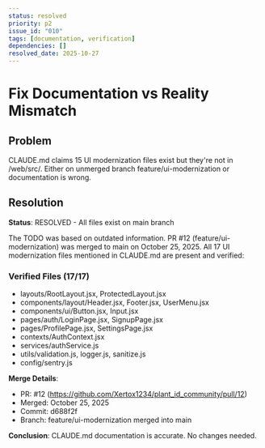 ```yaml
---
status: resolved
priority: p2
issue_id: "010"
tags: [documentation, verification]
dependencies: []
resolved_date: 2025-10-27
---
```


# Fix Documentation vs Reality Mismatch

## Problem

CLAUDE.md claims 15 UI modernization files exist but they're not in /web/src/. Either on unmerged branch feature/ui-modernization or documentation is wrong.

## Resolution

**Status**: RESOLVED - All files exist on main branch

The TODO was based on outdated information. PR #12 (feature/ui-modernization) was merged to main on October 25, 2025. All 17 UI modernization files mentioned in CLAUDE.md are present and verified:

### Verified Files (17/17)
- layouts/RootLayout.jsx, ProtectedLayout.jsx
- components/layout/Header.jsx, Footer.jsx, UserMenu.jsx
- components/ui/Button.jsx, Input.jsx
- pages/auth/LoginPage.jsx, SignupPage.jsx
- pages/ProfilePage.jsx, SettingsPage.jsx
- contexts/AuthContext.jsx
- services/authService.js
- utils/validation.js, logger.js, sanitize.js
- config/sentry.js

**Merge Details**:
- PR: #12 (https://github.com/Xertox1234/plant_id_community/pull/12)
- Merged: October 25, 2025
- Commit: d688f2f
- Branch: feature/ui-modernization merged into main

**Conclusion**: CLAUDE.md documentation is accurate. No changes needed.
